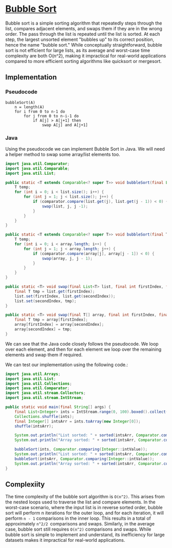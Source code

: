 # [Bubble Sort](https://en.wikipedia.org/wiki/Bubble_sort)
Bubble sort is a simple sorting algorithm that repeatedly steps through the list, compares adjacent elements, and swaps them if they are in the wrong order. The pass through the list is repeated until the list is sorted. At each step, the largest unsorted element "bubbles up" to its correct position, hence the name "bubble sort." While conceptually straightforward, bubble sort is not efficient for large lists, as its average and worst-case time complexity are both O(n^2), making it impractical for real-world applications compared to more efficient sorting algorithms like quicksort or mergesort.

## Implementation

###  Pseudocode


```pseudocode
bubbleSort(A)
    n = length(A)
    for i from 0 to n-1 do
        for j from 0 to n-i-1 do
            if A[j] > A[j+1] then
                swap A[j] and A[j+1]
```

### Java 
Using the pseudocode we can implement Bubble Sort in Java. We will need a helper method to swap some array/list elements too. 

```java
import java.util.Comparator;
import java.util.Comparable;
import java.util.List;

public static <T extends Comparable<? super T>> void bubbleSort(final List<T> list, final Comparator<T> comparator) {
    T temp;
    for (int i = 0; i < list.size(); i++) {
        for (int j = 1; j < list.size(); j++) {
            if (comparator.compare(list.get(j), list.get(j - 1)) < 0) {
                swap(list, j, j -1);
            }
        }
    }
}

public static <T extends Comparable<? super T>> void bubbleSort(final T[] array, final Comparator<T> comparator) {
    T temp;
    for (int i = 0; i < array.length; i++) {
        for (int j = 1; j < array.length; j++) {
            if (comparator.compare(array[j], array[j - 1]) < 0) {
                swap(array, j, j - 1);
            }
        }
    }
}

public static <T> void swap(final List<T> list, final int firstIndex, final int secondIndex) {
    final T tmp = list.get(firstIndex);
    list.set(firstIndex, list.get(secondIndex));
    list.set(secondIndex, tmp);
}

public static <T> void swap(final T[] array, final int firstIndex, final int secondIndex) {
    final T tmp = array[firstIndex];
    array[firstIndex] = array[secondIndex];
    array[secondIndex] = tmp;
}
```


We can see that the Java code closely follows the pseudocode. We loop over each element, and then for each element we loop over the remaining elements and swap them if required. 

We can test our implementation using the following code.:

```java
import java.util.Arrays;
import java.util.List;
import java.util.Collections;
import java.util.Comparator;
import java.util.stream.Collectors;
import java.util.stream.IntStream;

public static void main(final String[] args) {
    final List<Integer> ints = IntStream.range(0, 100).boxed().collect(Collectors.toList());
    Collections.shuffle(ints);
    final Integer[] intsArr = ints.toArray(new Integer[0]);
    shuffle(intsArr);

    System.out.println("List sorted: " + sorted(intsArr, Comparator.comparing(Integer::intValue)) + " " + ints);
    System.out.println("Array sorted: " + sorted(intsArr, Comparator.comparing(Integer::intValue)) + " " + Arrays.toString(intsArr));

    bubbleSort(ints, Comparator.comparing(Integer::intValue));
    System.out.println("List sorted: " + sorted(intsArr, Comparator.comparing(Integer::intValue)) + " " + ints);
    bubbleSort(intsArr, Comparator.comparing(Integer::intValue));
    System.out.println("Array sorted: " + sorted(intsArr, Comparator.comparing(Integer::intValue)) + " " + Arrays.toString(intsArr));
}
```

## Complexiity
The time complexity of the bubble sort algorithm is ``O(n^2)``. This arises from the nested loops used to traverse the list and compare elements. In the worst-case scenario, where the input list is in reverse sorted order, bubble sort will perform n iterations for the outer loop, and for each iteration, it will perform ``n - 1`` comparisons in the inner loop. This results in a total of approximately ``n^2/2 ``comparisons and swaps. Similarly, in the average case, bubble sort still requires ``O(n^2)`` comparisons and swaps. While bubble sort is simple to implement and understand, its inefficiency for large datasets makes it impractical for real-world applications.